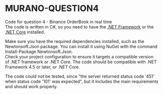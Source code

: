 # MURANO-QUESTION4
Code for question 4 - Binance OrderBook in real time\
The code is written in C#, so you need to have the [.NET Framework](https://dotnet.microsoft.com/download/dotnet-framework) or the [.NET Core](https://dotnet.microsoft.com/download/dotnet-core) installed.

Make sure you have the required dependencies installed, such as the Newtonsoft.Json package. You can install it using NuGet with the command Install-Package Newtonsoft.Json.\
Check your project configuration to ensure it targets a compatible version of .NET framework or .NET Core. The code should be compatible with .NET Framework 4.5 or later, or .NET Core.

The code could not be tested, since "the server returned status code '451' when status code '101' was expected", but it includes the main requirements and should work properly.
